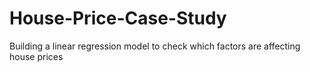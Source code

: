 # House-Price-Case-Study
Building a linear regression model to check which factors are affecting house prices
